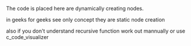 The code is placed here are dynamically creating nodes.

in geeks for geeks see only concept they are static node creation

also if you don't understand recursive function work out mannually or use c_code_visualizer
